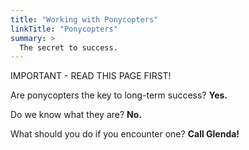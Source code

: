 ```yaml
---
title: "Working with Ponycopters"
linkTitle: "Ponycopters"
summary: >
  The secret to success.
---
```


IMPORTANT - READ THIS PAGE FIRST!

Are ponycopters the key to long-term success? **Yes.**

Do we know what they are? **No.**

What should you do if you encounter one? **Call Glenda!**